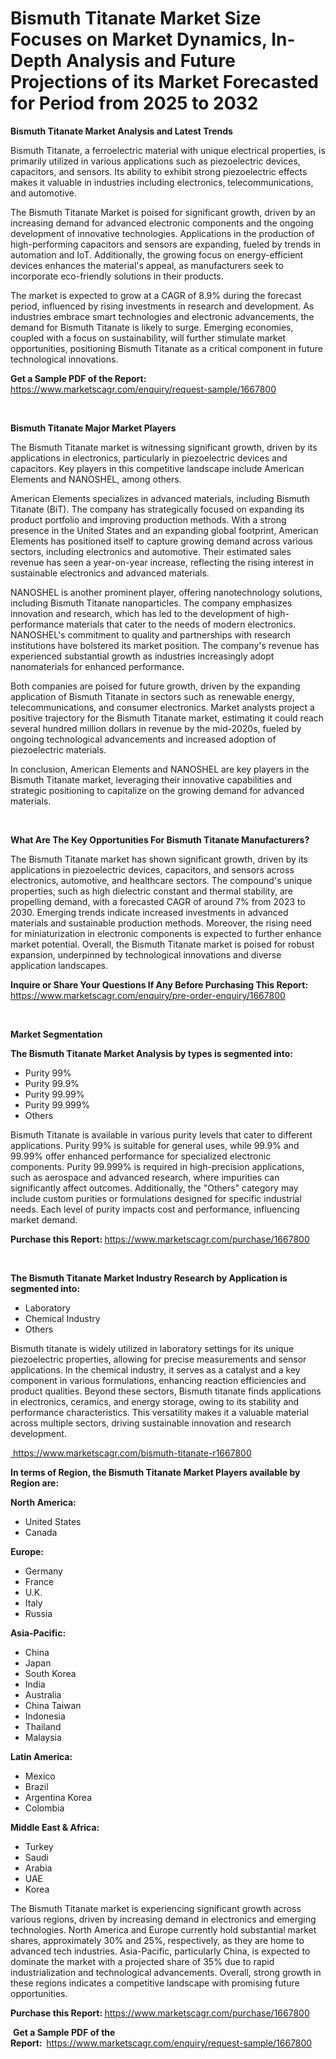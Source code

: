 <p><h1>Bismuth Titanate Market Size Focuses on Market Dynamics, In-Depth Analysis and Future Projections of its Market Forecasted for Period from 2025 to 2032</h1></p><p><strong>Bismuth Titanate Market Analysis and Latest Trends</strong></p>
<p><p>Bismuth Titanate, a ferroelectric material with unique electrical properties, is primarily utilized in various applications such as piezoelectric devices, capacitors, and sensors. Its ability to exhibit strong piezoelectric effects makes it valuable in industries including electronics, telecommunications, and automotive. </p><p>The Bismuth Titanate Market is poised for significant growth, driven by an increasing demand for advanced electronic components and the ongoing development of innovative technologies. Applications in the production of high-performing capacitors and sensors are expanding, fueled by trends in automation and IoT. Additionally, the growing focus on energy-efficient devices enhances the material's appeal, as manufacturers seek to incorporate eco-friendly solutions in their products.</p><p>The market is expected to grow at a CAGR of 8.9% during the forecast period, influenced by rising investments in research and development. As industries embrace smart technologies and electronic advancements, the demand for Bismuth Titanate is likely to surge. Emerging economies, coupled with a focus on sustainability, will further stimulate market opportunities, positioning Bismuth Titanate as a critical component in future technological innovations.</p></p>
<p><strong>Get a Sample PDF of the Report:&nbsp;</strong> <a href="https://www.marketscagr.com/enquiry/request-sample/1667800?utm_campaign=3039&utm_medium=2&utm_source=Github&utm_content=ia&utm_term=18042025&utm_id=bismuth-titanate">https://www.marketscagr.com/enquiry/request-sample/1667800</a></p>
<p>&nbsp;</p>
<p><strong>Bismuth Titanate Major Market Players</strong></p>
<p><p>The Bismuth Titanate market is witnessing significant growth, driven by its applications in electronics, particularly in piezoelectric devices and capacitors. Key players in this competitive landscape include American Elements and NANOSHEL, among others.</p><p>American Elements specializes in advanced materials, including Bismuth Titanate (BiT). The company has strategically focused on expanding its product portfolio and improving production methods. With a strong presence in the United States and an expanding global footprint, American Elements has positioned itself to capture growing demand across various sectors, including electronics and automotive. Their estimated sales revenue has seen a year-on-year increase, reflecting the rising interest in sustainable electronics and advanced materials.</p><p>NANOSHEL is another prominent player, offering nanotechnology solutions, including Bismuth Titanate nanoparticles. The company emphasizes innovation and research, which has led to the development of high-performance materials that cater to the needs of modern electronics. NANOSHEL's commitment to quality and partnerships with research institutions have bolstered its market position. The company's revenue has experienced substantial growth as industries increasingly adopt nanomaterials for enhanced performance.</p><p>Both companies are poised for future growth, driven by the expanding application of Bismuth Titanate in sectors such as renewable energy, telecommunications, and consumer electronics. Market analysts project a positive trajectory for the Bismuth Titanate market, estimating it could reach several hundred million dollars in revenue by the mid-2020s, fueled by ongoing technological advancements and increased adoption of piezoelectric materials.</p><p>In conclusion, American Elements and NANOSHEL are key players in the Bismuth Titanate market, leveraging their innovative capabilities and strategic positioning to capitalize on the growing demand for advanced materials.</p></p>
<p>&nbsp;</p>
<p><strong>What Are The Key Opportunities For Bismuth Titanate Manufacturers?</strong></p>
<p><p>The Bismuth Titanate market has shown significant growth, driven by its applications in piezoelectric devices, capacitors, and sensors across electronics, automotive, and healthcare sectors. The compound's unique properties, such as high dielectric constant and thermal stability, are propelling demand, with a forecasted CAGR of around 7% from 2023 to 2030. Emerging trends indicate increased investments in advanced materials and sustainable production methods. Moreover, the rising need for miniaturization in electronic components is expected to further enhance market potential. Overall, the Bismuth Titanate market is poised for robust expansion, underpinned by technological innovations and diverse application landscapes.</p></p>
<p><strong>Inquire or Share Your Questions If Any Before Purchasing This Report:</strong> <a href="https://www.marketscagr.com/enquiry/pre-order-enquiry/1667800?utm_campaign=3039&utm_medium=2&utm_source=Github&utm_content=ia&utm_term=18042025&utm_id=bismuth-titanate">https://www.marketscagr.com/enquiry/pre-order-enquiry/1667800</a></p>
<p>&nbsp;</p>
<p><strong>Market Segmentation</strong></p>
<p><strong>The Bismuth Titanate Market Analysis by types is segmented into:</strong></p>
<p><ul><li>Purity 99%</li><li>Purity 99.9%</li><li>Purity 99.99%</li><li>Purity 99.999%</li><li>Others</li></ul></p>
<p><p>Bismuth Titanate is available in various purity levels that cater to different applications. Purity 99% is suitable for general uses, while 99.9% and 99.99% offer enhanced performance for specialized electronic components. Purity 99.999% is required in high-precision applications, such as aerospace and advanced research, where impurities can significantly affect outcomes. Additionally, the "Others" category may include custom purities or formulations designed for specific industrial needs. Each level of purity impacts cost and performance, influencing market demand.</p></p>
<p><strong>Purchase this Report:&nbsp;</strong><a href="https://www.marketscagr.com/purchase/1667800?utm_campaign=3039&utm_medium=2&utm_source=Github&utm_content=ia&utm_term=18042025&utm_id=bismuth-titanate">https://www.marketscagr.com/purchase/1667800</a></p>
<p>&nbsp;</p>
<p><strong>The Bismuth Titanate Market Industry Research by Application is segmented into:</strong></p>
<p><ul><li>Laboratory</li><li>Chemical Industry</li><li>Others</li></ul></p>
<p><p>Bismuth titanate is widely utilized in laboratory settings for its unique piezoelectric properties, allowing for precise measurements and sensor applications. In the chemical industry, it serves as a catalyst and a key component in various formulations, enhancing reaction efficiencies and product qualities. Beyond these sectors, Bismuth titanate finds applications in electronics, ceramics, and energy storage, owing to its stability and performance characteristics. This versatility makes it a valuable material across multiple sectors, driving sustainable innovation and research development.</p></p>
<p><a href="https://www.marketscagr.com/bismuth-titanate-r1667800?utm_campaign=3039&utm_medium=2&utm_source=Github&utm_content=ia&utm_term=18042025&utm_id=bismuth-titanate">&nbsp;https://www.marketscagr.com/bismuth-titanate-r1667800</a></p>
<p><strong>In terms of Region, the Bismuth Titanate Market Players available by Region are:</strong></p>
<p>
    <p> <strong> North America: </strong>
        <ul>
            <li>United States</li>
            <li>Canada</li>
        </ul>
        </p> 
    <p> <strong> Europe: </strong>
        <ul>
            <li>Germany</li>
            <li>France</li>
            <li>U.K.</li>
            <li>Italy</li>
            <li>Russia</li>
        </ul>
        </p> 
    <p> <strong> Asia-Pacific: </strong>
        <ul>
            <li>China</li>
            <li>Japan</li>
            <li>South Korea</li>
            <li>India</li>
            <li>Australia</li>
            <li>China Taiwan</li>
            <li>Indonesia</li>
            <li>Thailand</li>
            <li>Malaysia</li>
        </ul>
        </p> 
    <p> <strong> Latin America: </strong>
        <ul>
            <li>Mexico</li>
            <li>Brazil</li>
            <li>Argentina Korea</li>
            <li>Colombia</li>
        </ul>
        </p> 
    <p> <strong> Middle East & Africa: </strong>
        <ul>
            <li>Turkey</li>
            <li>Saudi</li>
            <li>Arabia</li>
            <li>UAE</li>
            <li>Korea</li>
        </ul>
    </p>
    </p>
<p><p>The Bismuth Titanate market is experiencing significant growth across various regions, driven by increasing demand in electronics and emerging technologies. North America and Europe currently hold substantial market shares, approximately 30% and 25%, respectively, as they are home to advanced tech industries. Asia-Pacific, particularly China, is expected to dominate the market with a projected share of 35% due to rapid industrialization and technological advancements. Overall, strong growth in these regions indicates a competitive landscape with promising future opportunities.</p></p>
<p><strong>Purchase this Report: </strong><a href="https://www.marketscagr.com/purchase/1667800?utm_campaign=3039&utm_medium=2&utm_source=Github&utm_content=ia&utm_term=18042025&utm_id=bismuth-titanate">https://www.marketscagr.com/purchase/1667800</a></p>
<p>&nbsp;<strong>Get a Sample PDF of the Report:&nbsp;&nbsp;</strong><a href="https://www.marketscagr.com/enquiry/request-sample/1667800?utm_campaign=3039&utm_medium=2&utm_source=Github&utm_content=ia&utm_term=18042025&utm_id=bismuth-titanate">https://www.marketscagr.com/enquiry/request-sample/1667800</a></p>
<p><strong></strong></p>
<p><p></p><p></p><p></p></p>